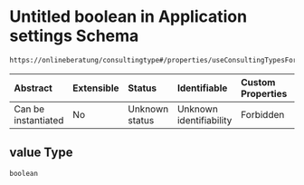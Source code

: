 # Untitled boolean in Application settings Schema

```txt
https://onlineberatung/consultingtype#/properties/useConsultingTypesForAgencies/properties/value
```



| Abstract            | Extensible | Status         | Identifiable            | Custom Properties | Additional Properties | Access Restrictions | Defined In                                                                     |
| :------------------ | :--------- | :------------- | :---------------------- | :---------------- | :-------------------- | :------------------ | :----------------------------------------------------------------------------- |
| Can be instantiated | No         | Unknown status | Unknown identifiability | Forbidden         | Allowed               | none                | [application-settings.json*](application-settings.json "open original schema") |

## value Type

`boolean`

